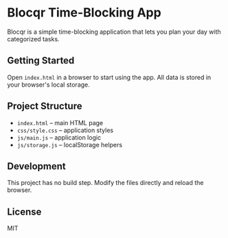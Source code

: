 # Blocqr Time-Blocking App

Blocqr is a simple time-blocking application that lets you plan your day with categorized tasks.

## Getting Started

Open `index.html` in a browser to start using the app. All data is stored in your browser's local storage.

## Project Structure

- `index.html` – main HTML page
- `css/style.css` – application styles
- `js/main.js` – application logic
- `js/storage.js` – localStorage helpers

## Development

This project has no build step. Modify the files directly and reload the browser.

## License

MIT
